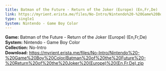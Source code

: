```yaml
---
title: Batman of the Future - Return of the Joker (Europe) (En,Fr,De)
link: https://myrient.erista.me/files/No-Intro/Nintendo%20-%20Game%20Boy%20Color/Batman%20of%20the%20Future%20-%20Return%20of%20the%20Joker%20(Europe)%20(En,Fr,De).zip
type: single1
System: Nintendo - Game Boy Color
---
```

<b>Game:</b> Batman of the Future - Return of the Joker (Europe) (En,Fr,De)<br>
<b>System:</b> Nintendo - Game Boy Color<br>
<b>Collection:</b> No-Intro<br>
<b>Download:</b> https://myrient.erista.me/files/No-Intro/Nintendo%20-%20Game%20Boy%20Color/Batman%20of%20the%20Future%20-%20Return%20of%20the%20Joker%20(Europe)%20(En,Fr,De).zip